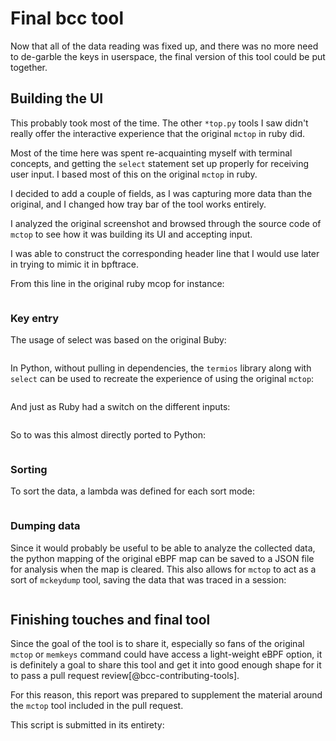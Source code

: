 # Final bcc tool

Now that all of the data reading was fixed up, and there was no more need to
de-garble the keys in userspace, the final version of this tool could be
put together.

## Building the UI

This probably took most of the time. The other `*top.py` tools I saw didn't
really offer the interactive experience that the original `mctop` in ruby did.

Most of the time here was spent re-acquainting myself with terminal concepts,
and getting the `select` statement set up properly for receiving user
input. I based most of this on the original `mctop` in ruby.

I decided to add a couple of fields, as I was capturing more data than the
original, and I changed how tray bar of the tool works entirely.

I analyzed the original screenshot and browsed through the
source code of `mctop` to see how it was building its UI and accepting input.

I was able to construct the corresponding header line that I would use later
in trying to mimic it in bpftrace. 

From this line in the original ruby mcop for instance:

```{.ruby include=src/mctop/lib/ui.rb startLine=128 endLine=134}
```

### Key entry

The usage of select was based on the original Buby:

```{.ruby include=src/mctop/lib/ui.rb startLine=152 endLine=169}
```

In Python, without pulling in dependencies, the `termios` library  along with
`select` can be used to recreate the experience of using the original `mctop`:

```{.python include=src/bcc/tools/mctop.py  startLine=166 endLine=171}
```

And just as Ruby had a switch on the different inputs:

```{.ruby include=src/mctop/bin/mctop startLine=36 endLine=62}
```

So to was this almost directly ported to Python:

```{.python include=src/bcc/tools/mctop.py  startLine=172 endLine=194}
```

### Sorting

To sort the data, a lambda was defined for each sort mode:

```{.python include=src/bcc/tools/mctop.py  startLine=144 endLine=163}
```

### Dumping data

Since it would probably be useful to be able to analyze the collected data,
the python mapping of the original eBPF map can be saved to a JSON file for
analysis when the map is cleared. This also allows for `mctop` to act as a sort
of `mckeydump` tool, saving the data that was traced in a session:

```{.python include=src/bcc/tools/mctop.py  startLine=196 endLine=206}
```

## Finishing touches and final tool

Since the goal of the tool is to share it, especially so fans of the original
`mctop` or `memkeys` command could have access a light-weight eBPF option, it
is definitely a goal to share this tool and get it into good enough shape for 
it to pass a pull request review[@bcc-contributing-tools].

For this reason, this report was prepared to supplement the material around the
`mctop` tool included in the pull request.

This script is submitted in its entirety:

```{.python include=src/bcc/tools/mctop.py}
```

